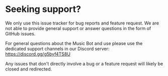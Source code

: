 # Seeking support?

We only use this issue tracker for bug reports and feature request. We are not able to provide general support or answer questions in the form of GitHub issues.

For general questions about the Music Bot and use please use the dedicated support channels in our Discord server: https://discord.gg/g5byf4TS8U

Any issues that don't directly involve a bug or a feature request will likely be closed and redirected.

